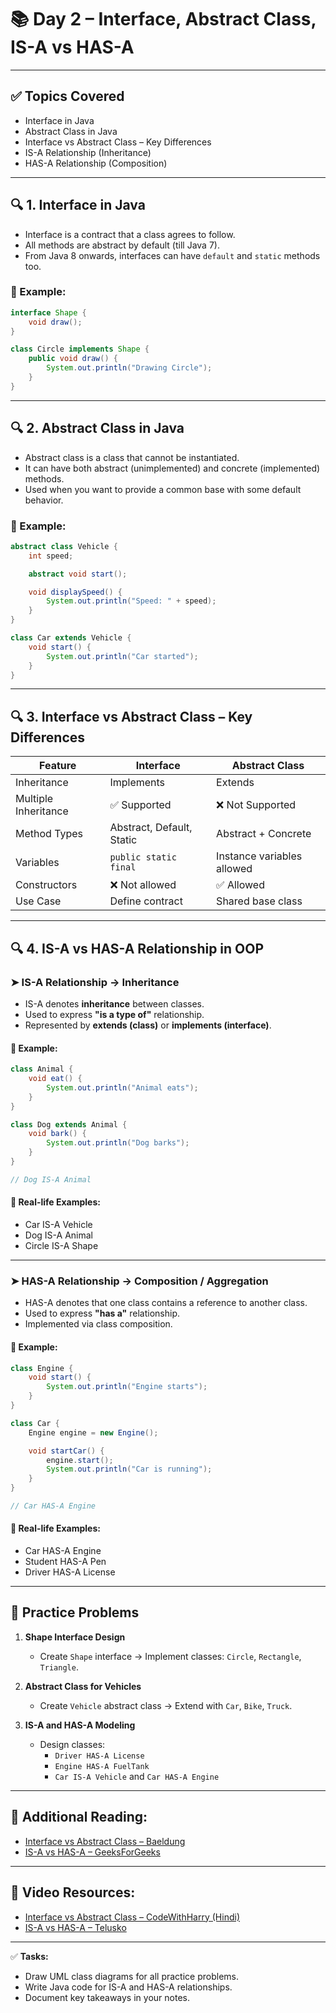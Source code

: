# 📚 Day 2 – Interface, Abstract Class, IS-A vs HAS-A

---

## ✅ Topics Covered
- Interface in Java
- Abstract Class in Java
- Interface vs Abstract Class – Key Differences
- IS-A Relationship (Inheritance)
- HAS-A Relationship (Composition)

---

## 🔍 1. Interface in Java
- Interface is a contract that a class agrees to follow.
- All methods are abstract by default (till Java 7).
- From Java 8 onwards, interfaces can have `default` and `static` methods too.

### 🔸 Example:
```java
interface Shape {
    void draw();
}

class Circle implements Shape {
    public void draw() {
        System.out.println("Drawing Circle");
    }
}
```

---

## 🔍 2. Abstract Class in Java
- Abstract class is a class that cannot be instantiated.
- It can have both abstract (unimplemented) and concrete (implemented) methods.
- Used when you want to provide a common base with some default behavior.

### 🔸 Example:
```java
abstract class Vehicle {
    int speed;

    abstract void start();

    void displaySpeed() {
        System.out.println("Speed: " + speed);
    }
}

class Car extends Vehicle {
    void start() {
        System.out.println("Car started");
    }
}
```

---

## 🔍 3. Interface vs Abstract Class – Key Differences

| Feature | Interface | Abstract Class |
|--------|------------|----------------|
| Inheritance | Implements | Extends |
| Multiple Inheritance | ✅ Supported | ❌ Not Supported |
| Method Types | Abstract, Default, Static | Abstract + Concrete |
| Variables | `public static final` | Instance variables allowed |
| Constructors | ❌ Not allowed | ✅ Allowed |
| Use Case | Define contract | Shared base class |

---

## 🔍 4. IS-A vs HAS-A Relationship in OOP

### ➤ IS-A Relationship → **Inheritance**
- IS-A denotes **inheritance** between classes.
- Used to express **"is a type of"** relationship.
- Represented by **extends (class)** or **implements (interface)**.

#### 🔸 Example:
```java
class Animal {
    void eat() {
        System.out.println("Animal eats");
    }
}

class Dog extends Animal {
    void bark() {
        System.out.println("Dog barks");
    }
}

// Dog IS-A Animal
```

#### 📌 Real-life Examples:
- Car IS-A Vehicle
- Dog IS-A Animal
- Circle IS-A Shape

---

### ➤ HAS-A Relationship → **Composition / Aggregation**
- HAS-A denotes that one class contains a reference to another class.
- Used to express **"has a"** relationship.
- Implemented via class composition.

#### 🔸 Example:
```java
class Engine {
    void start() {
        System.out.println("Engine starts");
    }
}

class Car {
    Engine engine = new Engine();

    void startCar() {
        engine.start();
        System.out.println("Car is running");
    }
}

// Car HAS-A Engine
```

#### 📌 Real-life Examples:
- Car HAS-A Engine
- Student HAS-A Pen
- Driver HAS-A License

---

## 🧠 Practice Problems

1. **Shape Interface Design**
   - Create `Shape` interface → Implement classes: `Circle`, `Rectangle`, `Triangle`.

2. **Abstract Class for Vehicles**
   - Create `Vehicle` abstract class → Extend with `Car`, `Bike`, `Truck`.

3. **IS-A and HAS-A Modeling**
   - Design classes:
     - `Driver HAS-A License`
     - `Engine HAS-A FuelTank`
     - `Car IS-A Vehicle` and `Car HAS-A Engine`

---

## 📘 Additional Reading:
- [Interface vs Abstract Class – Baeldung](https://www.baeldung.com/java-abstract-class-vs-interface)
- [IS-A vs HAS-A – GeeksForGeeks](https://www.geeksforgeeks.org/difference-between-is-a-and-has-a-relationship-in-java/)

---

## 🎥 Video Resources:
- [Interface vs Abstract Class – CodeWithHarry (Hindi)](https://www.youtube.com/watch?v=s1Rj3zt6lTg)
- [IS-A vs HAS-A – Telusko](https://www.youtube.com/watch?v=UdI1GaaU4Qg)

---

✅ **Tasks:**
- Draw UML class diagrams for all practice problems.
- Write Java code for IS-A and HAS-A relationships.
- Document key takeaways in your notes.

